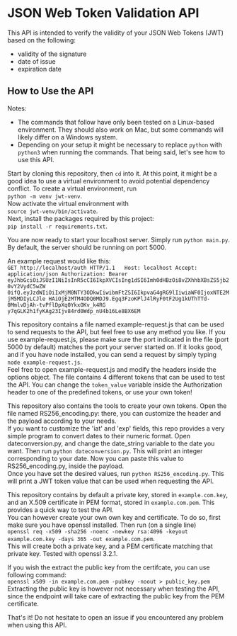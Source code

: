 # JSON Web Token Validation API

This API is intended to verify the validity of your JSON Web Tokens (JWT) based on the following:
- validity of the signature
- date of issue
- expiration date

## How to Use the API

Notes:
- The commands that follow have only been tested on a Linux-based environment. They should also work on Mac, but some commands will likely differ on a Windows system.
- Depending on your setup it might be necessary to replace `python` with `python3` when running the commands.
That being said, let's see how to use this API.

Start by cloning this repository, then `cd` into it. At this point, it might be a good idea to use a virtual environment to avoid potential dependency conflict. To create a virtual environment, run  
`python -m venv jwt-venv`.  
Now activate the virtual environment with  
`source jwt-venv/bin/activate`.  
Next, install the packages required by this project:  
`pip install -r requirements.txt`.

You are now ready to start your localhost server. Simply run `python main.py`. By default, the server should be running on port 5000.

An example request would like this:  
`GET http://localhost/auth HTTP/1.1  
Host: localhost
Accept: application/json
Authorization: Bearer
eyJhbGciOiJSUzI1NiIsInR5cCI6IkpXVCIsIng1dSI6Imh0dHBzOi8vZXhhbXBsZS5jb20vY2VydC5wZW
0ifQ.eyJzdWIiOiIxMjM0NTY3ODkwIiwibmFtZSI6IkpvaG4gRG9lIiwiaWF0IjoxNTE2MjM5MDIyLCJle
HAiOjE2MTM4ODQ0MDJ9.Egq3FzoKPlJ4lRyF0tF2Ug1kUThTTd-0MmlvDjAh-tvPflDpXq0YkxOKv_k4RG
y7qGLK2h1fyKAg23Ijv84rd0Wdp_nU4b16Le8BX6EM`

This repository contains a file named example-request.js that can be used to send requests to the API, but feel free to use any method you like. If you use example-request.js, please make sure the port indicated in the file (port 5000 by default) matches the port your server started on. If it looks good, and if you have node installed, you can send a request by simply typing  
`node example-request.js`.  
Feel free to open example-request.js and modify the headers inside the options object. The file contains 4 different tokens that can be used to test the API. You can change the `token_value` variable inside the Authorization header to one of the predefined tokens, or use your own token!

This repository also contains the tools to create your own tokens. Open the file named RS256_encoding.py: there, you can customize the header and the payload according to your needs.  
If you want to customize the 'iat' and 'exp' fields, this repo provides a very simple program to convert dates to their numeric format. Open dateconversion.py, and change the date_string variable to the date you want. Then run `python dateconversion.py`. This will print an integer corresponding to your date. Now you can paste this value to RS256_encoding.py, inside the payload.  
Once you have set the desired values, run `python RS256_encoding.py`. This will print a JWT token value that can be used when requesting the API.

This repository contains by default a private key, stored in `example.com.key`, and an X.509 certificate in PEM format, stored in `example.com.pem`. This provides a quick way to test the API.  
You can however create your own own key and certificate. To do so, first make sure you have openssl installed. Then run (on a single line)  
`openssl req -x509 -sha256 -noenc -newkey rsa:4096 -keyout example.com.key -days 365 -out example.com.pem`.  
This will create both a private key, and a PEM certificate matching that private key. Tested with openssl 3.2.1.

If you wish the extract the public key from the certifcate, you can use following command:  
`openssl x509 -in example.com.pem -pubkey -noout > public_key.pem`  
Extracting the public key is however not necessary when testing the API, since the endpoint will take care of extracting the public key from the PEM certificate.

That's it! Do not hesitate to open an issue if you encountered any problem when using this API.
